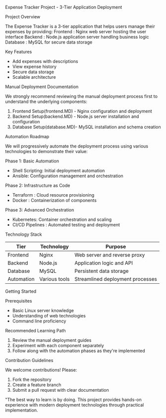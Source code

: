 Expense Tracker Project - 3-Tier Application Deployment

Project Overview

The Expense Tracker is a 3-tier application that helps users manage their expenses by providing:
Frontend : Nginx web server hosting the user interface
Backend  : Node.js application server handling business logic
Database : MySQL for secure data storage

Key Features
- Add expenses with descriptions
- View expense history
- Secure data storage
- Scalable architecture

Manual Deployment Documentation

We strongly recommend reviewing the manual deployment process first to understand the underlying components:

1. Frontend Setup(frontend.MD) - Nginx configuration and deployment
2. Backend Setup(backend.MD)   - Node.js server installation and configuration
3. Database Setup(database.MD)- MySQL installation and schema creation

Automation Roadmap

We will progressively automate the deployment process using various technologies to demonstrate their value:

Phase 1: Basic Automation
- Shell Scripting: Initial deployment automation
- Ansible: Configuration management and orchestration

Phase 2: Infrastructure as Code
- Terraform : Cloud resource provisioning
- Docker    : Containerization of components

Phase 3: Advanced Orchestration
- Kubernetes: Container orchestration and scaling
- CI/CD Pipelines : Automated testing and deployment

 Technology Stack

| Tier        | Technology       | Purpose                          |
|-------------|------------------|----------------------------------|
| Frontend    | Nginx            | Web server and reverse proxy     |
| Backend     | Node.js          | Application logic and API        |
| Database    | MySQL            | Persistent data storage          |
| Automation  | Various tools    | Streamlined deployment processes |

Getting Started

Prerequisites
- Basic Linux server knowledge
- Understanding of web technologies
- Command line proficiency

Recommended Learning Path
1. Review the manual deployment guides
2. Experiment with each component separately
3. Follow along with the automation phases as they're implemented

Contribution Guidelines

We welcome contributions! Please:
1. Fork the repository
2. Create a feature branch
3. Submit a pull request with clear documentation


"The best way to learn is by doing. This project provides hands-on experience with modern deployment technologies through practical implementation.
